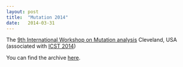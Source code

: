 ```yaml
---
layout: post
title:  "Mutation 2014"
date:   2014-03-31
---
```


The [9th International Workshop on Mutation analysis](https://sites.google.com/site/mutationworkshop2014/)
Cleveland, USA (associated with [ICST 2014](https://sites.google.com/site/icst2014/))

You can find the archive [here](/2014/).

